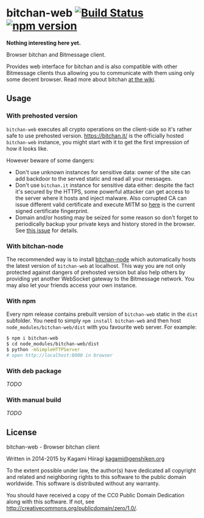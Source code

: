 # bitchan-web [![Build Status](https://travis-ci.org/bitchan/bitchan-web.svg?branch=master)](https://travis-ci.org/bitchan/bitchan-web) [![npm version](https://badge.fury.io/js/bitchan-web.svg)](http://badge.fury.io/js/bitchan-web)

**Nothing interesting here yet.**

Browser bitchan and Bitmessage client.

Provides web interface for bitchan and is also compatible with other Bitmessage clients thus allowing you to communicate with them using only some decent browser. Read more about bitchan [at the wiki](https://github.com/bitchan/meta/wiki).

## Usage

### With prehosted version

`bitchan-web` executes all crypto operations on the client-side so it's rather safe to use prehosted version. <https://bitchan.it/> is the officially hosted `bitchan-web` instance, you might start with it to get the first impression of how it looks like.

However beware of some dangers:
* Don't use unknown instances for sensitive data: owner of the site can add backdoor to the served static and read all your messages.
* Don't use `bitchan.it` instance for sensitive data either: despite the fact it's secured by the HTTPS, some powerful attacker can get access to the server where it hosts and inject malware. Also corrupted CA can issue different valid certificate and execute MITM so [here](https://raw.githubusercontent.com/bitchan/meta/master/bitchan.it.fingerprint.asc) is the current signed certificate fingerprint.
* Domain and/or hosting may be seized for some reason so don't forget to periodically backup your private keys and history stored in the browser. See [this issue](https://github.com/bitchan/meta/issues/3) for details.

### With bitchan-node

The recommended way is to install [bitchan-node](https://github.com/bitchan/bitchan-node) which automatically hosts the latest version of `bitchan-web` at localhost. This way you are not only protected against dangers of prehosted version but also help others by providing yet another WebSocket gateway to the Bitmessage network. You may also let your friends access your own instance.

### With npm

Every npm release contains prebuilt version of `bitchan-web` static in the `dist` subfolder. You need to simply `npm install bitchan-web` and then host `node_modules/bitchan-web/dist` with you favourite web server. For example:

```bash
$ npm i bitchan-web
$ cd node_modules/bitchan-web/dist
$ python -mSimpleHTTPServer
# open http://localhost:8000 in browser
```

### With deb package

*TODO*

### With manual build

*TODO*

## License

bitchan-web - Browser bitchan client

Written in 2014-2015 by Kagami Hiiragi <kagami@genshiken.org>

To the extent possible under law, the author(s) have dedicated all copyright and related and neighboring rights to this software to the public domain worldwide. This software is distributed without any warranty.

You should have received a copy of the CC0 Public Domain Dedication along with this software. If not, see <http://creativecommons.org/publicdomain/zero/1.0/>.
